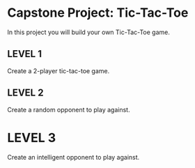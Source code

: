 # Capstone Project: Tic-Tac-Toe

In this project you will build your own Tic-Tac-Toe game.

## LEVEL 1
Create a 2-player tic-tac-toe game.

## LEVEL 2
Create a random opponent to play against.

# LEVEL 3
Create an intelligent opponent to play against.
